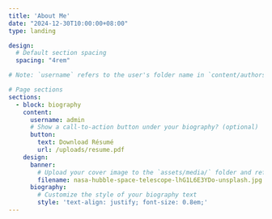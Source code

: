 ```yaml
---
title: 'About Me'
date: "2024-12-30T10:00:00+08:00"
type: landing

design:
  # Default section spacing
  spacing: "4rem"

# Note: `username` refers to the user's folder name in `content/authors/`

# Page sections
sections:
  - block: biography
    content:
      username: admin
      # Show a call-to-action button under your biography? (optional)
      button:
        text: Download Résumé
        url: /uploads/resume.pdf
    design:
      banner:
        # Upload your cover image to the `assets/media/` folder and reference it here
        filename: nasa-hubble-space-telescope-lhG1L6E3YDo-unsplash.jpg
      biography:
        # Customize the style of your biography text
        style: 'text-align: justify; font-size: 0.8em;'
---
```


